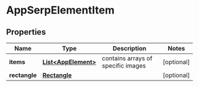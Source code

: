 

# AppSerpElementItem


## Properties

| Name | Type | Description | Notes |
|------------ | ------------- | ------------- | -------------|
|**items** | [**List&lt;AppElement&gt;**](AppElement.md) | contains arrays of specific images |  [optional] |
|**rectangle** | [**Rectangle**](Rectangle.md) |  |  [optional] |



